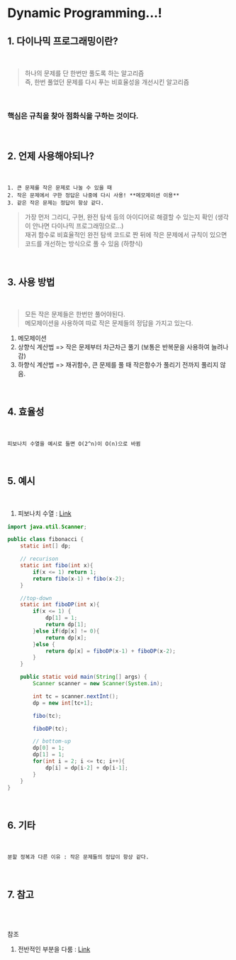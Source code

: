 Dynamic Programming...!
=======================

## 1. 다이나믹 프로그래밍이란?
<br>

> 하나의 문제를 단 한번만 풀도록 하는 알고리즘 <br>
> 즉, 한번 풀었던 문제를 다시 푸는 비효율성을 개선시킨 알고리즘

<br>

### 핵심은 규칙을 찾아 **점화식**을 구하는 것이다.

<br>

## 2. 언제 사용해야되나?
<br>

    1. 큰 문제를 작은 문제로 나눌 수 있을 때
    2. 작은 문제에서 구한 정답은 나중에 다시 사용! **메모제이션 이용**
    3. 같은 작은 문제는 정답이 항상 같다.
    
> 가장 먼저 그리디, 구현, 완전 탐색 등의 아이디어로 해결할 수 있는지 확인 (생각이 안나면 다이나믹 프로그래밍으로...) <br>
> 재귀 함수로 비효율적인 완전 탐색 코드로 짠 뒤에 작은 문제에서 규칙이 있으면 코드를 개선하는 방식으로 풀 수 있음 (하향식)

<Br>

## 3. 사용 방법
<br>

> 모든 작은 문제들은 한번만 풀어야된다. 
> <br>메모제이션을 사용하여 따로 작은 문제들의 정답을 가지고 있는다.

1. 메모제이션
2. 상향식 계산법 => 작은 문제부터 차근차근 풀기 (보통은 반복문을 사용하여 늘려나감)
3. 하향식 계산법 => 재귀함수, 큰 문제를 풀 때 작은함수가 풀리기 전까지 풀리지 않음.

<br>

## 4. 효율성
<br>

    피보나치 수열을 예시로 들면 O(2^n)이 O(n)으로 바뀜

<br>

## 5. 예시
<br>

1. 피보나치 수열 : [Link](https://galid1.tistory.com/507)

``` java
import java.util.Scanner;

public class fibonacci {
    static int[] dp;

    // recurison
    static int fibo(int x){
        if(x <= 1) return 1;
        return fibo(x-1) + fibo(x-2);
    }

    //top-down
    static int fiboDP(int x){
        if(x <= 1) {
            dp[1] = 1;   
            return dp[1];
        }else if(dp[x] != 0){
            return dp[x];
        }else {
            return dp[x] = fiboDP(x-1) + fiboDP(x-2);
        }
    }

    public static void main(String[] args) {
        Scanner scanner = new Scanner(System.in);

        int tc = scanner.nextInt();
        dp = new int[tc+1];

        fibo(tc);

        fiboDP(tc);

        // bottom-up
        dp[0] = 1;
        dp[1] = 1;
        for(int i = 2; i <= tc; i++){
            dp[i] = dp[i-2] + dp[i-1];
        }
    }
}

```

<br>

## 6. 기타
<br>

    분할 정복과 다른 이유 : 작은 문제들의 정답이 항상 같다.

<br>

## 7. 참고
<br>

<br>

참조
1. 전반적인 부분을 다룸 : [Link](https://galid1.tistory.com/507)
